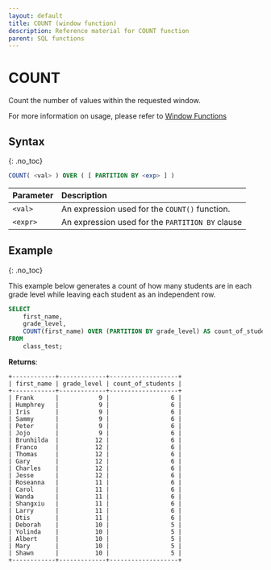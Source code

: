 ```yaml
---
layout: default
title: COUNT (window function)
description: Reference material for COUNT function
parent: SQL functions
---
```


# COUNT

Count the number of values within the requested window.

For more information on usage, please refer to [Window Functions](./window-functions.md)  

## Syntax
{: .no_toc}

```sql
COUNT( <val> ) OVER ( [ PARTITION BY <exp> ] )
```

| Parameter | Description                                      |
| :--------- | :------------------------------------------------ |
| `<val>`   | An expression used for the `COUNT()` function.   |
| `<expr>`  | An expression used for the `PARTITION BY` clause |

## Example
{: .no_toc}

This example below generates a count of how many students are in each grade level while leaving each student as an independent row.

```sql
SELECT
	first_name,
	grade_level,
	COUNT(first_name) OVER (PARTITION BY grade_level) AS count_of_students
FROM
	class_test;
```

**Returns**:

```
+------------+-------------+-------------------+
| first_name | grade_level | count_of_students |
+------------+-------------+-------------------+
| Frank      |           9 |                 6 |
| Humphrey   |           9 |                 6 |
| Iris       |           9 |                 6 |
| Sammy      |           9 |                 6 |
| Peter      |           9 |                 6 |
| Jojo       |           9 |                 6 |
| Brunhilda  |          12 |                 6 |
| Franco     |          12 |                 6 |
| Thomas     |          12 |                 6 |
| Gary       |          12 |                 6 |
| Charles    |          12 |                 6 |
| Jesse      |          12 |                 6 |
| Roseanna   |          11 |                 6 |
| Carol      |          11 |                 6 |
| Wanda      |          11 |                 6 |
| Shangxiu   |          11 |                 6 |
| Larry      |          11 |                 6 |
| Otis       |          11 |                 6 |
| Deborah    |          10 |                 5 |
| Yolinda    |          10 |                 5 |
| Albert     |          10 |                 5 |
| Mary       |          10 |                 5 |
| Shawn      |          10 |                 5 |
+------------+-------------+-------------------+
```
